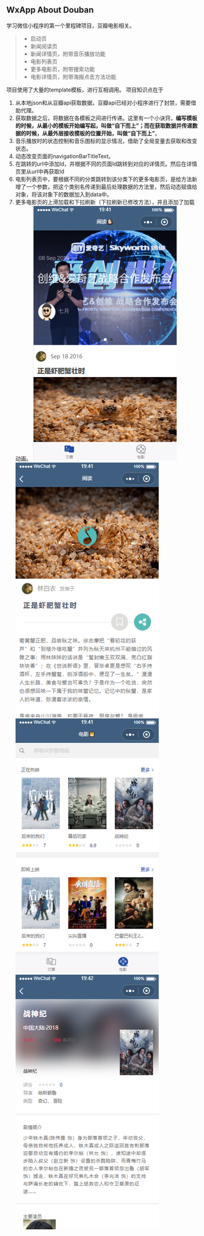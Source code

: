 ## WxApp About Douban
学习微信小程序的第一个里程碑项目，豆瓣电影相关。

> * 启动页
> * 新闻阅读页
> * 新闻详情页，附带音乐播放功能
> * 电影列表页
> * 更多电影页，附带搜索功能
> * 电影详情页，附带海报点击方法功能

项目使用了大量的template模板，进行互相调用。
项目知识点在于
1. 从本地json和从豆瓣api获取数据，豆瓣api已经对小程序进行了封禁，需要借助代理。
2. 获取数据之后，将数据在各模板之间进行传递。这里有一个小诀窍，**编写模板的时候，从最小的模板开始编写起，叫做“自下而上”；而在获取数据并传递数据的时候，从最外层接收模板的位置开始，叫做“自下而上”**。
3. 音乐播放时的状态控制和音乐图标的显示情况，借助了全局变量去获取和改变状态。
4. 动态改变页面的navigationBarTitleText。
5. 在跳转的url中添加Id，并根据不同的页面Id跳转到对应的详情页。然后在详情页里从url中再获取Id
6. 电影列表页中，要根据不同的分类跳转到该分类下的更多电影页，是给方法新增了一个参数，把这个类别名传递到最后处理数据的方法里，然后动态赋值给对象，将该对象下的数据加入到data中。
7. 更多电影页的上滑加载和下拉刷新（下拉刷新已修改方法），并且添加了加载动画。
![1](https://github.com/Charles-ccc/Wx-App-about-Douban/blob/master/images/1.jpg?raw=true)
![2](https://github.com/Charles-ccc/Wx-App-about-Douban/blob/master/images/2.jpg?raw=true)
![3](https://github.com/Charles-ccc/Wx-App-about-Douban/blob/master/images/3.jpg?raw=true)
![4](https://github.com/Charles-ccc/Wx-App-about-Douban/blob/master/images/4.jpg?raw=true)